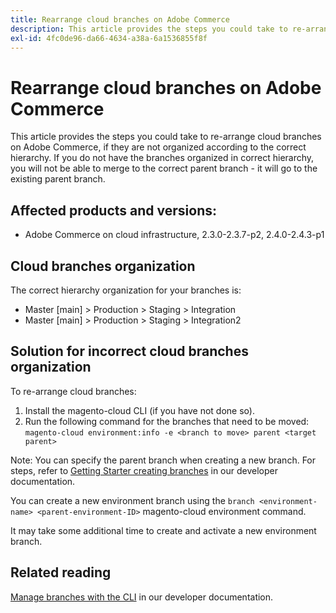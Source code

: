 ```yaml
---
title: Rearrange cloud branches on Adobe Commerce
description: This article provides the steps you could take to re-arrange cloud branches on Adobe Commerce, if they are not organized according to the correct hierarchy. If you do not have the branches organized in correct hierarchy, you will not be able to merge to the correct parent branch - it will go to the existing parent branch.
exl-id: 4fc0de96-da66-4634-a38a-6a1536855f8f
---
```

# Rearrange cloud branches on Adobe Commerce

This article provides the steps you could take to re-arrange cloud branches on Adobe Commerce, if they are not organized according to the correct hierarchy. If you do not have the branches organized in correct hierarchy, you will not be able to merge to the correct parent branch - it will go to the existing parent branch.

## Affected products and versions:

* Adobe Commerce on cloud infrastructure, 2.3.0-2.3.7-p2, 2.4.0-2.4.3-p1

## Cloud branches organization

The correct hierarchy organization for your branches is:

* Master [main] > Production > Staging > Integration
* Master [main] > Production > Staging > Integration2

## Solution for incorrect cloud branches organization

To re-arrange cloud branches:

1. Install the magento-cloud CLI (if you have not done so).
1. Run the following command for the branches that need to be moved:
    `magento-cloud environment:info -e <branch to move> parent <target parent>`

Note: You can specify the parent branch when creating a new branch. For steps, refer to [Getting Starter creating branches](https://devdocs.magento.com/cloud/env/environments-start.html#getstarted) in our developer documentation.

You can create a new environment branch using the `branch <environment-name> <parent-environment-ID>` magento-cloud environment command.

It may take some additional time to create and activate a new environment branch.

## Related reading

[Manage branches with the CLI](https://devdocs.magento.com/cloud/env/environments-start.html) in our developer documentation.

